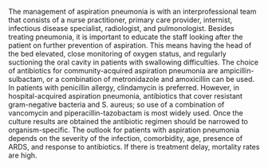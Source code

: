 The management of aspiration pneumonia is with an interprofessional team that consists of a nurse practitioner, primary care provider, internist, infectious disease specialist, radiologist, and pulmonologist. Besides treating pneumonia, it is important to educate the staff looking after the patient on further prevention of aspiration. This means having the head of the bed elevated, close monitoring of oxygen status, and regularly suctioning the oral cavity in patients with swallowing difficulties. The choice of antibiotics for community-acquired aspiration pneumonia are ampicillin-sulbactam, or a combination of metronidazole and amoxicillin can be used. In patients with penicillin allergy, clindamycin is preferred. However, in hospital-acquired aspiration pneumonia, antibiotics that cover resistant gram-negative bacteria and S. aureus; so use of a combination of vancomycin and piperacillin-tazobactam is most widely used. Once the culture results are obtained the antibiotic regimen should be narrowed to organism-specific. The outlook for patients with aspiration pneumonia depends on the severity of the infection, comorbidity, age, presence of ARDS, and response to antibiotics. If there is treatment delay, mortality rates are high.